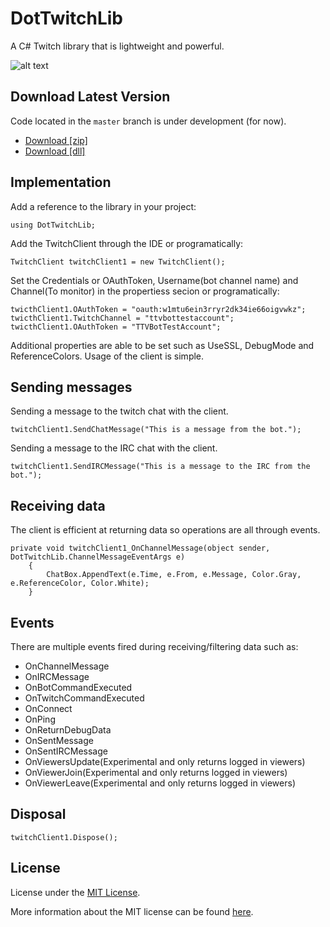 # DotTwitchLib
 A C# Twitch library that is lightweight and powerful.

![alt text](https://i.postimg.cc/Vvm0WJPt/Dot-Twitch-Lib.png)
 
 ## Download Latest Version

Code located in the `master` branch is under development (for now).

- [Download [zip]](https://github.com/RickyDivjakovski/DotTwitchLib/archive/main.zip)
- [Download [dll]](https://github.com/RickyDivjakovski/DotTwitchLib/blob/main/DotTwitchLib/bin/Debug/DotTwitchLib.dll?raw=true)

 ## Implementation

Add a reference to the library in your project:

    using DotTwitchLib;

Add the TwitchClient through the IDE or programatically:

    TwitchClient twitchClient1 = new TwitchClient();

Set the Credentials or OAuthToken, Username(bot channel name) and Channel(To monitor) in the propertiess secion or programatically:

    twicthClient1.OAuthToken = "oauth:w1mtu6ein3rryr2dk34ie66oigvwkz";
    twicthClient1.TwitchChannel = "ttvbottestaccount";
    twicthClient1.OAuthToken = "TTVBotTestAccount";
	
Additional properties are able to be set such as UseSSL, DebugMode and ReferenceColors.
Usage of the client is simple.

 ## Sending messages

Sending a message to the twitch chat with the client.

    twitchClient1.SendChatMessage("This is a message from the bot.");

Sending a message to the IRC chat with the client.

    twitchClient1.SendIRCMessage("This is a message to the IRC from the bot.");

 ## Receiving data

The client is efficient at returning data so operations are all through events.

    private void twitchClient1_OnChannelMessage(object sender, DotTwitchLib.ChannelMessageEventArgs e)
        {
            ChatBox.AppendText(e.Time, e.From, e.Message, Color.Gray, e.ReferenceColor, Color.White);
        }

 ## Events

There are multiple events fired during receiving/filtering data such as:

- OnChannelMessage
- OnIRCMessage
- OnBotCommandExecuted
- OnTwitchCommandExecuted
- OnConnect
- OnPing
- OnReturnDebugData
- OnSentMessage
- OnSentIRCMessage
- OnViewersUpdate(Experimental and only returns logged in viewers)
- OnViewerJoin(Experimental and only returns logged in viewers)
- OnViewerLeave(Experimental and only returns logged in viewers)

 ## Disposal
 
    twitchClient1.Dispose();

 ## License

License under the [MIT License](https://github.com/RickyDivjakovski/DotTwitchLib/blob/master/LICENSE). 

More information about the MIT license can be found [here](https://opensource.org/licenses/MIT).